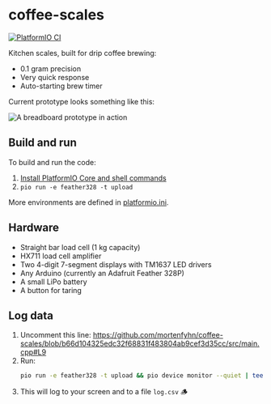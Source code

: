 # coffee-scales

[![PlatformIO CI](https://github.com/mortenfyhn/coffee-scales/actions/workflows/main.yml/badge.svg)](https://github.com/mortenfyhn/coffee-scales/actions/workflows/main.yml)

Kitchen scales, built for drip coffee brewing:

* 0.1 gram precision
* Very quick response
* Auto-starting brew timer

Current prototype looks something like this:

![A breadboard prototype in action](https://i.imgur.com/RPn1dWZ.jpg)

## Build and run

To build and run the code:

1. [Install PlatformIO Core and shell commands](https://docs.platformio.org/en/latest/core/installation.html)
2. `pio run -e feather328 -t upload`

More environments are defined in [platformio.ini](platformio.ini).

## Hardware

* Straight bar load cell (1 kg capacity)
* HX711 load cell amplifier
* Two 4-digit 7-segment displays with TM1637 LED drivers
* Any Arduino (currently an Adafruit Feather 328P)
* A small LiPo battery
* A button for taring

## Log data

1. Uncomment this line:
	https://github.com/mortenfyhn/coffee-scales/blob/b66d104325edc32f68831f483804ab9cef3d35cc/src/main.cpp#L9 
3. Run:
	```sh
	pio run -e feather328 -t upload && pio device monitor --quiet | tee log.csv
	```
3. This will log to your screen and to a file `log.csv` 🪵
